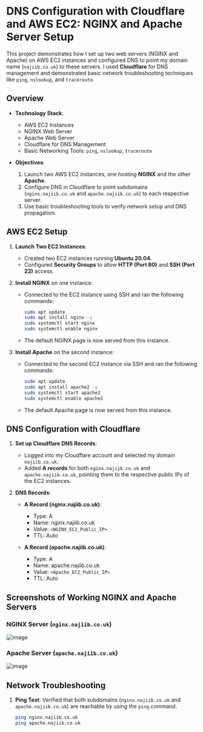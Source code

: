 # DNS Configuration with Cloudflare and AWS EC2: NGINX and Apache Server Setup

This project demonstrates how I set up two web servers (NGINX and Apache) on AWS EC2 instances and configured DNS to point my domain name (`najiib.co.uk`) to these servers. I used **Cloudflare** for DNS management and demonstrated basic network troubleshooting techniques like `ping`, `nslookup`, and `traceroute`.

## Overview
- **Technology Stack**:
  - AWS EC2 Instances
  - NGINX Web Server
  - Apache Web Server
  - Cloudflare for DNS Management
  - Basic Networking Tools: `ping`, `nslookup`, `traceroute`
  
- **Objectives**:
  1. Launch two AWS EC2 instances, one hosting **NGINX** and the other **Apache**.
  2. Configure DNS in Cloudflare to point subdomains (`nginx.najiib.co.uk` and `apache.najiib.co.uk`) to each respective server.
  3. Use basic troubleshooting tools to verify network setup and DNS propagation.

## AWS EC2 Setup

1. **Launch Two EC2 Instances**:
   - Created two EC2 instances running **Ubuntu 20.04**.
   - Configured **Security Groups** to allow **HTTP (Port 80)** and **SSH (Port 22)** access.
   
2. **Install NGINX** on one instance:
   - Connected to the EC2 instance using SSH and ran the following commands:
     ```bash
     sudo apt update
     sudo apt install nginx -y
     sudo systemctl start nginx
     sudo systemctl enable nginx
     ```
   - The default NGINX page is now served from this instance.

3. **Install Apache** on the second instance:
   - Connected to the second EC2 instance via SSH and ran the following commands:
     ```bash
     sudo apt update
     sudo apt install apache2 -y
     sudo systemctl start apache2
     sudo systemctl enable apache2
     ```
   - The default Apache page is now served from this instance.

## DNS Configuration with Cloudflare

1. **Set up Cloudflare DNS Records**:
   - Logged into my Cloudflare account and selected my domain `najiib.co.uk`.
   - Added **A records** for both `nginx.najiib.co.uk` and `apache.najiib.co.uk`, pointing them to the respective public IPs of the EC2 instances.
   
2. **DNS Records**:
   - **A Record (nginx.najiib.co.uk)**:
     - Type: A
     - Name: nginx.najiib.co.uk
     - Value: `<NGINX_EC2_Public_IP>`
     - TTL: Auto
     
   - **A Record (apache.najiib.co.uk)**:
     - Type: A
     - Name: apache.najiib.co.uk
     - Value: `<Apache_EC2_Public_IP>`
     - TTL: Auto

## Screenshots of Working NGINX and Apache Servers

### NGINX Server (`nginx.najiib.co.uk`)
![image](https://github.com/user-attachments/assets/03ab50cd-35a9-4b79-a1a4-e286bd6192e6)


### Apache Server (`apache.najiib.co.uk`)
![image](https://github.com/user-attachments/assets/5e284105-ac6d-483c-9649-ecf942e01a88)


## Network Troubleshooting

1. **Ping Test**:
   Verified that both subdomains (`nginx.najiib.co.uk` and `apache.najiib.co.uk`) are reachable by using the `ping` command.
   ```bash
   ping nginx.najiib.co.uk
   ping apache.najiib.co.uk
